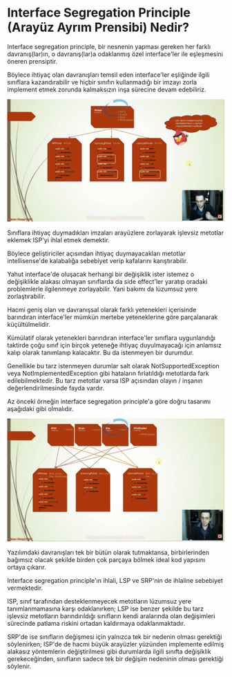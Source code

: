 # Interface Segregation Principle (Arayüz Ayrım Prensibi) Nedir?

<p>
Interface segregation principle, bir nesnenin yapması gereken her farklı davranış(lar)ın, o davranış(lar)a odaklanmış özel interface'ler ile eşleşmesini öneren prensiptir.
</p>

<p>
Böylece ihtiyaç olan davranışları temsil eden interface'ler eşliğinde ilgili sınıflara kazandırabilir ve hiçbir sınıfın kullanmadığı bir imzayı zorla implement etmek zorunda kalmaksızın inşa sürecine devam edebiliriz.
</p>

<img src="img/interface-segregation-principle.png">

<br>

<p>
Sınıflara ihtiyaç duymadıkları imzaları arayüzlere zorlayarak işlevsiz metotlar eklemek ISP'yi ihlal etmek demektir.
</p>

<p>
Böylece geliştiriciler açısından ihtiyaç duymayacakları metotlar intellisense'de kalabalığa sebebiyet verip kafalarını karıştırabilir.
</p>

<p>
Yahut interface'de oluşacak herhangi bir değişiklik ister istemez o değişiklikle alakası olmayan sınıflarda da side effect'ler yaratıp oradaki problemlerle ilgilenmeye zorlayabilir. Yani bakımı da lüzumsuz yere zorlaştırabilir.
</p>

<p>
Hacmi geniş olan ve davranışsal olarak farklı yetenekleri içerisinde barındıran interface'ler mümkün mertebe yeteneklerine göre parçalanarak küçültülmelidir.
</p>

<p>
Kümülatif olarak yetenekleri barındıran interface'ler sınıflara uygunlandığı taktirde çoğu sınıf için birçok yeteneğe ihtiyaç duyulmayacağı için anlamsız kalıp olarak tanımlanıp kalacaktır. Bu da istenmeyen bir durumdur.
</p>

<p>
Genellikle bu tarz istenmeyen durumlar salt olarak NotSupportedException veya NotImplementedException gibi hataların fırlatıldığı metotlarda fark edilebilmektedir. Bu tarz metotlar varsa ISP açısından olayın / inşanın değerlendirilmesinde fayda vardır.
</p>

<p>
Az önceki örneğin interface segregation principle'a göre doğru tasarımı aşağıdaki gibi olmalıdır. 
</p>

<img src="img/interface-segregation-principle-2.png">

<br>

<p>
Yazılımdaki davranışları tek bir bütün olarak tutmaktansa, birbirlerinden bağımsız olacak şekilde birden çok parçaya bölmek ideal kod yapısını ortaya çıkarır.
</p>

<p>
Interface segregation principle'ın ihlali, LSP ve SRP'nin de ihlaline sebebiyet vermektedir.
</p>

<p>
ISP, sınıf tarafından desteklenmeyecek metotların lüzumsuz yere tanımlanmamasına karşı odaklanırken; LSP ise benzer şekilde bu tarz işlevsiz metotların barındırıldığı sınıfların kendi aralarında olan değişimleri sürecinde patlama riskini ortadan kaldırmaya odaklanmaktadır.
</p>

<p>
SRP'de ise sınıfların değişmesi için yalnızca tek bir nedenin olması gerektiği söylenirken; ISP'de de hacmi büyük arayüzler yüzünden implemente edilmiş alakasız yöntemlerin değiştirilmesi gibi durumlarda ilgili sınıfta değişiklik gerekeceğinden, sınıfların sadece tek bir değişim nedeninin olması gerektiği söylenir.
</p>


